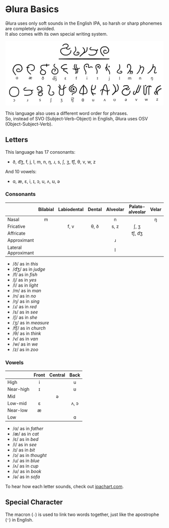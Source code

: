 # Əlura Basics
Əlura uses only soft sounds in the English IPA, so harsh or sharp phonemes are completely avoided. <br>
It also comes with its own special writing system.

![](https://github.com/Joalor64GH/alura/blob/main/alura.png?raw=true)

This language also uses a different word order for phrases. <br>
So, instead of SVO (Subject-Verb-Object) in English, Əlura uses OSV (Object-Subject-Verb). <!-- okay yoda -->

## Letters
This language has 17 consonants:
* ð, d͡ʒ, f, j, l, m, n, ŋ, ɹ, s, ʃ, ʒ, t͡ʃ, θ, v, w, z

And 10 vowels:
* ɑ, æ, ɛ, i, ɪ, ɔ, u, ʌ, ʊ, ə

### Consonants
|                     | Bilabial | Labiodental | Dental | Alveolar | Palato-alveolar | Velar | Labial-velar | Palatal |
| :------------------ | :------: | :---------: | :----: | :------: | :-------------: | :---: | :----------: | :-----: |
| Nasal               | m        |             |        | n        |                 | ŋ     |              |         |
| Fricative           |          | f, v        | θ, ð   | s, z     | ʃ, ʒ            |       |              |         |
| Affricate           |          |             |        |          | t͡ʃ, d͡ʒ          |       |              |         |
| Approximant         |          |             |        | ɹ        |                 |       | w            | j       |
| Lateral Approximant |          |             |        | l        |                 |       |              |         |

* /ð/ as in *this*
* /d͡ʒ/ as in *judge*
* /f/ as in *fish*
* /j/ as in *yes*
* /l/ as in *light*
* /m/ as in *man*
* /n/ as in *no*
* /ŋ/ as in *sing*
* /ɹ/ as in *red*
* /s/ as in *see*
* /ʃ/ as in *she*
* /ʒ/ as in *measure*
* /t͡ʃ/ as in *church*
* /θ/ as in *think*
* /v/ as in *van*
* /w/ as in *we*
* /z/ as in *zoo*

### Vowels
|           | Front | Central | Back |
| :-------- | :---: | :-----: | :--: |
| High      | i     |         | u    |
| Near-high | ɪ     |         | ʊ    |
| Mid       |       | ə       |      |
| Low-mid   | ɛ     |         | ʌ, ɔ |
| Near-low  | æ     |         |      |
| Low       |       |         | ɑ    |

* /ɑ/ as in *father*
* /æ/ as in *cat*
* /ɛ/ as in *bed*
* /i/ as in *see*
* /ɪ/ as in *bit*
* /ɔ/ as in *thought*
* /u/ as in *blue*
* /ʌ/ as in *cup*
* /ʊ/ as in *book*
* /ə/ as in *sofa*

To hear how each letter sounds, check out [ipachart.com](https://www.ipachart.com/).

## Special Character
The macron (`-`) is used to link two words together, just like the apostrophe (`'`) in English.